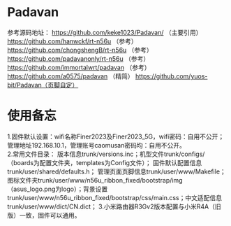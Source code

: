 # Padavan 
参考源码地址：
https://github.com/keke1023/Padavan/    （主要引用）
https://github.com/hanwckf/rt-n56u      （参考）
https://github.com/chongshengB/rt-n56u  （参考）
https://github.com/padavanonly/rt-n56u  （参考）
https://github.com/immortalwrt/padavan  （参考）
https://github.com/a0575/padavan （精简）
https://github.com/yuos-bit/Padavan（页脚自定）

# 使用备忘
1.固件默认设置：wifi名称Finer2023及Finer2023_5G，wifi密码：自用不公开；管理地址192.168.10.1，管理账号caomusan密码均：自用不公开。  
2.常用文件目录：
版本信息trunk/versions.inc；机型文件trunk/configs/（boards为配置文件夹，templates为Config文件）； 固件默认配置信息trunk/user/shared/defaults.h； 管理页面页脚信息trunk/user/www/Makefile；
图标文件夹trunk/user/www/n56u_ribbon_fixed/bootstrap/img（asus_logo.png为logo）；背景设置trunk/user/www/n56u_ribbon_fixed/bootstrap/css/main.css；中文适配信息trunk/user/www/dict/CN.dict；
3.小米路由器R3Gv2版本配置与小米R4A（旧版）一致，固件可以通用。

